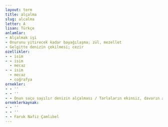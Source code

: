 ```yaml
---
layout: term
title: alçalma
slug: alcalma
letter: A
lisan: Türkçe
anlamlar:
- Alçalmak işi
- Onurunu yitirecek kadar bayağılaşma; zül, mezellet
- Gelgitte denizin çekilmesi; cezir
ozellikler:
- - isim
- - isim
  - mecaz
- - isim
  - mecaz
  - coğrafya
ornekler:
- - ''
- - ''
- - Onun suçu sayılır denizin alçalması / Tarlaların ekinsiz, davarın aç kalması
orneklerkaynak:
- - ''
- - ''
- - Faruk Nafiz Çamlıbel
---
```

